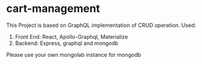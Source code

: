 # cart-management

This Project is based on GraphQL implementation of CRUD operation.
Used:
1. Front End: React, Apollo-Graphql, Materialize
2. Backend: Express, graphql and mongodb

Please use your own mongolab instance for mongodb

